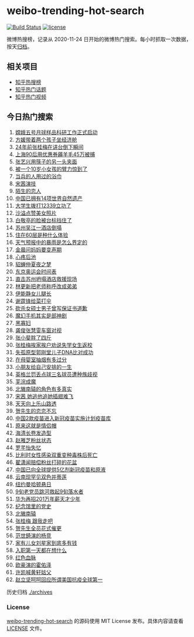 # weibo-trending-hot-search

[![Build Status](https://github.com/justjavac/weibo-trending-hot-search/workflows/ci/badge.svg?branch=master)](https://github.com/justjavac/weibo-trending-hot-search/actions)
[![license](https://img.shields.io/github/license/justjavac/weibo-trending-hot-search)](https://github.com/justjavac/weibo-trending-hot-search/blob/master/LICENSE)

微博热搜榜，记录从 2020-11-24 日开始的微博热门搜索。每小时抓取一次数据，按天[归档](./archives)。

## 相关项目

- [知乎热搜榜](https://github.com/justjavac/zhihu-trending-top-search)
- [知乎热门话题](https://github.com/justjavac/zhihu-trending-hot-questions)
- [知乎热门视频](https://github.com/justjavac/zhihu-trending-hot-video)

## 今日热门搜索

<!-- BEGIN -->
<!-- 最后更新时间 Tue Jul 13 2021 06:11:54 GMT+0800 (China Standard Time) -->

1. [嫦娥五号月球样品科研工作正式启动](https://s.weibo.com//weibo?q=%23%E5%AB%A6%E5%A8%A5%E4%BA%94%E5%8F%B7%E6%9C%88%E7%90%83%E6%A0%B7%E5%93%81%E7%A7%91%E7%A0%94%E5%B7%A5%E4%BD%9C%E6%AD%A3%E5%BC%8F%E5%90%AF%E5%8A%A8%23&Refer=new_time)
2. [方媛带着两个孩子坐经济舱](https://s.weibo.com//weibo?q=%23%E6%96%B9%E5%AA%9B%E5%B8%A6%E7%9D%80%E4%B8%A4%E4%B8%AA%E5%AD%A9%E5%AD%90%E5%9D%90%E7%BB%8F%E6%B5%8E%E8%88%B1%23&Refer=top)
3. [24年前张桂梅在讲台倒下瞬间](https://s.weibo.com//weibo?q=%2324%E5%B9%B4%E5%89%8D%E5%BC%A0%E6%A1%82%E6%A2%85%E5%9C%A8%E8%AE%B2%E5%8F%B0%E5%80%92%E4%B8%8B%E7%9E%AC%E9%97%B4%23&Refer=top)
4. [上海90后用优惠券薅羊毛45万被捕](https://s.weibo.com//weibo?q=%23%E4%B8%8A%E6%B5%B790%E5%90%8E%E7%94%A8%E4%BC%98%E6%83%A0%E5%88%B8%E8%96%85%E7%BE%8A%E6%AF%9B45%E4%B8%87%E8%A2%AB%E6%8D%95%23&Refer=top)
5. [张艺兴用筷子的另一头夹面](https://s.weibo.com//weibo?q=%23%E5%BC%A0%E8%89%BA%E5%85%B4%E7%94%A8%E7%AD%B7%E5%AD%90%E7%9A%84%E5%8F%A6%E4%B8%80%E5%A4%B4%E5%A4%B9%E9%9D%A2%23&Refer=top)
6. [被一个10岁小女孩的臂力惊到了](https://s.weibo.com//weibo?q=%23%E8%A2%AB%E4%B8%80%E4%B8%AA10%E5%B2%81%E5%B0%8F%E5%A5%B3%E5%AD%A9%E7%9A%84%E8%87%82%E5%8A%9B%E6%83%8A%E5%88%B0%E4%BA%86%23&Refer=top)
7. [当兵的人用过的浴巾](https://s.weibo.com//weibo?q=%23%E5%BD%93%E5%85%B5%E7%9A%84%E4%BA%BA%E7%94%A8%E8%BF%87%E7%9A%84%E6%B5%B4%E5%B7%BE%23&Refer=top)
8. [宋茜演技](https://s.weibo.com//weibo?q=%23%E5%AE%8B%E8%8C%9C%E6%BC%94%E6%8A%80%23&Refer=top)
9. [陌生的恋人](https://s.weibo.com//weibo?q=%E9%99%8C%E7%94%9F%E7%9A%84%E6%81%8B%E4%BA%BA&Refer=top)
10. [中国已拥有14项世界自然遗产](https://s.weibo.com//weibo?q=%23%E4%B8%AD%E5%9B%BD%E5%B7%B2%E6%8B%A5%E6%9C%8914%E9%A1%B9%E4%B8%96%E7%95%8C%E8%87%AA%E7%84%B6%E9%81%97%E4%BA%A7%23&Refer=top)
11. [大学生拨打12339立功了](https://s.weibo.com//weibo?q=%23%E5%A4%A7%E5%AD%A6%E7%94%9F%E6%8B%A8%E6%89%9312339%E7%AB%8B%E5%8A%9F%E4%BA%86%23&Refer=top)
12. [沙溢点赞美女照片](https://s.weibo.com//weibo?q=%23%E6%B2%99%E6%BA%A2%E7%82%B9%E8%B5%9E%E7%BE%8E%E5%A5%B3%E7%85%A7%E7%89%87%23&Refer=top)
13. [白敬亭的脸被台标挡住了](https://s.weibo.com//weibo?q=%23%E7%99%BD%E6%95%AC%E4%BA%AD%E7%9A%84%E8%84%B8%E8%A2%AB%E5%8F%B0%E6%A0%87%E6%8C%A1%E4%BD%8F%E4%BA%86%23&Refer=top)
14. [苏州吴江一酒店倒塌](https://s.weibo.com//weibo?q=%23%E8%8B%8F%E5%B7%9E%E5%90%B4%E6%B1%9F%E4%B8%80%E9%85%92%E5%BA%97%E5%80%92%E5%A1%8C%23&Refer=top)
15. [住在60层是种什么体验](https://s.weibo.com//weibo?q=%23%E4%BD%8F%E5%9C%A860%E5%B1%82%E6%98%AF%E7%A7%8D%E4%BB%80%E4%B9%88%E4%BD%93%E9%AA%8C%23&Refer=top)
16. [天气预报中的暴雨是怎么界定的](https://s.weibo.com//weibo?q=%23%E5%A4%A9%E6%B0%94%E9%A2%84%E6%8A%A5%E4%B8%AD%E7%9A%84%E6%9A%B4%E9%9B%A8%E6%98%AF%E6%80%8E%E4%B9%88%E7%95%8C%E5%AE%9A%E7%9A%84%23&Refer=top)
17. [金晨问妈妈要变声期](https://s.weibo.com//weibo?q=%23%E9%87%91%E6%99%A8%E9%97%AE%E5%A6%88%E5%A6%88%E8%A6%81%E5%8F%98%E5%A3%B0%E6%9C%9F%23&Refer=top)
18. [心疼后池](https://s.weibo.com//weibo?q=%23%E5%BF%83%E7%96%BC%E5%90%8E%E6%B1%A0%23&Refer=top)
19. [貂蝉仲夏夜之梦](https://s.weibo.com//weibo?q=%23%E8%B2%82%E8%9D%89%E4%BB%B2%E5%A4%8F%E5%A4%9C%E4%B9%8B%E6%A2%A6%23&Refer=top)
20. [东京奥运会时间表](https://s.weibo.com//weibo?q=%23%E4%B8%9C%E4%BA%AC%E5%A5%A5%E8%BF%90%E4%BC%9A%E6%97%B6%E9%97%B4%E8%A1%A8%23&Refer=top)
21. [直击苏州坍塌酒店救援现场](https://s.weibo.com//weibo?q=%23%E7%9B%B4%E5%87%BB%E8%8B%8F%E5%B7%9E%E5%9D%8D%E5%A1%8C%E9%85%92%E5%BA%97%E6%95%91%E6%8F%B4%E7%8E%B0%E5%9C%BA%23&Refer=top)
22. [林更新把老师称呼改成弟弟](https://s.weibo.com//weibo?q=%23%E6%9E%97%E6%9B%B4%E6%96%B0%E6%8A%8A%E8%80%81%E5%B8%88%E7%A7%B0%E5%91%BC%E6%94%B9%E6%88%90%E5%BC%9F%E5%BC%9F%23&Refer=top)
23. [伊能静女儿腿长](https://s.weibo.com//weibo?q=%23%E4%BC%8A%E8%83%BD%E9%9D%99%E5%A5%B3%E5%84%BF%E8%85%BF%E9%95%BF%23&Refer=top)
24. [谢霆锋给菜打伞](https://s.weibo.com//weibo?q=%23%E8%B0%A2%E9%9C%86%E9%94%8B%E7%BB%99%E8%8F%9C%E6%89%93%E4%BC%9E%23&Refer=top)
25. [砍杀女硕士男子曾写保证书道歉](https://s.weibo.com//weibo?q=%23%E7%A0%8D%E6%9D%80%E5%A5%B3%E7%A1%95%E5%A3%AB%E7%94%B7%E5%AD%90%E6%9B%BE%E5%86%99%E4%BF%9D%E8%AF%81%E4%B9%A6%E9%81%93%E6%AD%89%23&Refer=top)
26. [魔幻手机其实是部神剧](https://s.weibo.com//weibo?q=%23%E9%AD%94%E5%B9%BB%E6%89%8B%E6%9C%BA%E5%85%B6%E5%AE%9E%E6%98%AF%E9%83%A8%E7%A5%9E%E5%89%A7%23&Refer=top)
27. [黑寡妇](https://s.weibo.com//weibo?q=%E9%BB%91%E5%AF%A1%E5%A6%87&Refer=top)
28. [龚俊张慧雯车窗对视](https://s.weibo.com//weibo?q=%23%E9%BE%9A%E4%BF%8A%E5%BC%A0%E6%85%A7%E9%9B%AF%E8%BD%A6%E7%AA%97%E5%AF%B9%E8%A7%86%23&Refer=top)
29. [张小斐胖了四斤](https://s.weibo.com//weibo?q=%23%E5%BC%A0%E5%B0%8F%E6%96%90%E8%83%96%E4%BA%86%E5%9B%9B%E6%96%A4%23&Refer=top)
30. [张桂梅挨家挨户劝说失学女生返校](https://s.weibo.com//weibo?q=%23%E5%BC%A0%E6%A1%82%E6%A2%85%E6%8C%A8%E5%AE%B6%E6%8C%A8%E6%88%B7%E5%8A%9D%E8%AF%B4%E5%A4%B1%E5%AD%A6%E5%A5%B3%E7%94%9F%E8%BF%94%E6%A0%A1%23&Refer=top)
31. [失孤原型郭刚堂儿子DNA比对成功](https://s.weibo.com//weibo?q=%23%E5%A4%B1%E5%AD%A4%E5%8E%9F%E5%9E%8B%E9%83%AD%E5%88%9A%E5%A0%82%E5%84%BF%E5%AD%90DNA%E6%AF%94%E5%AF%B9%E6%88%90%E5%8A%9F%23&Refer=top)
32. [在母婴室抽烟有多过分](https://s.weibo.com//weibo?q=%23%E5%9C%A8%E6%AF%8D%E5%A9%B4%E5%AE%A4%E6%8A%BD%E7%83%9F%E6%9C%89%E5%A4%9A%E8%BF%87%E5%88%86%23&Refer=top)
33. [小朋友给自己安排的一生](https://s.weibo.com//weibo?q=%23%E5%B0%8F%E6%9C%8B%E5%8F%8B%E7%BB%99%E8%87%AA%E5%B7%B1%E5%AE%89%E6%8E%92%E7%9A%84%E4%B8%80%E7%94%9F%23&Refer=top)
34. [英格兰罚丢点球三名球员遭种族歧视](https://s.weibo.com//weibo?q=%23%E8%8B%B1%E6%A0%BC%E5%85%B0%E7%BD%9A%E4%B8%A2%E7%82%B9%E7%90%83%E4%B8%89%E5%90%8D%E7%90%83%E5%91%98%E9%81%AD%E7%A7%8D%E6%97%8F%E6%AD%A7%E8%A7%86%23&Refer=top)
35. [芜浣成魔](https://s.weibo.com//weibo?q=%23%E8%8A%9C%E6%B5%A3%E6%88%90%E9%AD%94%23&Refer=top)
36. [北辙南辕的角色有多真实](https://s.weibo.com//weibo?q=%23%E5%8C%97%E8%BE%99%E5%8D%97%E8%BE%95%E7%9A%84%E8%A7%92%E8%89%B2%E6%9C%89%E5%A4%9A%E7%9C%9F%E5%AE%9E%23&Refer=top)
37. [宋茜 她逃他追她插翅难飞](https://s.weibo.com//weibo?q=%E5%AE%8B%E8%8C%9C%20%E5%A5%B9%E9%80%83%E4%BB%96%E8%BF%BD%E5%A5%B9%E6%8F%92%E7%BF%85%E9%9A%BE%E9%A3%9E&Refer=top)
38. [天天向上乐山路透](https://s.weibo.com//weibo?q=%23%E5%A4%A9%E5%A4%A9%E5%90%91%E4%B8%8A%E4%B9%90%E5%B1%B1%E8%B7%AF%E9%80%8F%23&Refer=top)
39. [贺先生的恋恋不忘](https://s.weibo.com//weibo?q=%E8%B4%BA%E5%85%88%E7%94%9F%E7%9A%84%E6%81%8B%E6%81%8B%E4%B8%8D%E5%BF%98&Refer=top)
40. [中国2款疫苗进入新冠疫苗实施计划疫苗库](https://s.weibo.com//weibo?q=%23%E4%B8%AD%E5%9B%BD2%E6%AC%BE%E7%96%AB%E8%8B%97%E8%BF%9B%E5%85%A5%E6%96%B0%E5%86%A0%E7%96%AB%E8%8B%97%E5%AE%9E%E6%96%BD%E8%AE%A1%E5%88%92%E7%96%AB%E8%8B%97%E5%BA%93%23&Refer=top)
41. [原来这就是情侣帽](https://s.weibo.com//weibo?q=%23%E5%8E%9F%E6%9D%A5%E8%BF%99%E5%B0%B1%E6%98%AF%E6%83%85%E4%BE%A3%E5%B8%BD%23&Refer=top)
42. [海清长卷发造型](https://s.weibo.com//weibo?q=%23%E6%B5%B7%E6%B8%85%E9%95%BF%E5%8D%B7%E5%8F%91%E9%80%A0%E5%9E%8B%23&Refer=top)
43. [赵雅芝粉丝状态](https://s.weibo.com//weibo?q=%23%E8%B5%B5%E9%9B%85%E8%8A%9D%E7%B2%89%E4%B8%9D%E7%8A%B6%E6%80%81%23&Refer=top)
44. [罗芊怡失忆](https://s.weibo.com//weibo?q=%23%E7%BD%97%E8%8A%8A%E6%80%A1%E5%A4%B1%E5%BF%86%23&Refer=top)
45. [比利时女性感染双重变种毒株后死亡](https://s.weibo.com//weibo?q=%23%E6%AF%94%E5%88%A9%E6%97%B6%E5%A5%B3%E6%80%A7%E6%84%9F%E6%9F%93%E5%8F%8C%E9%87%8D%E5%8F%98%E7%A7%8D%E6%AF%92%E6%A0%AA%E5%90%8E%E6%AD%BB%E4%BA%A1%23&Refer=top)
46. [翟潇闻赔偿粉丝打碎的花盆](https://s.weibo.com//weibo?q=%23%E7%BF%9F%E6%BD%87%E9%97%BB%E8%B5%94%E5%81%BF%E7%B2%89%E4%B8%9D%E6%89%93%E7%A2%8E%E7%9A%84%E8%8A%B1%E7%9B%86%23&Refer=top)
47. [中国已向全球提供5亿剂新冠疫苗和原液](https://s.weibo.com//weibo?q=%23%E4%B8%AD%E5%9B%BD%E5%B7%B2%E5%90%91%E5%85%A8%E7%90%83%E6%8F%90%E4%BE%9B5%E4%BA%BF%E5%89%82%E6%96%B0%E5%86%A0%E7%96%AB%E8%8B%97%E5%92%8C%E5%8E%9F%E6%B6%B2%23&Refer=top)
48. [云南现罕见双色并蒂莲](https://s.weibo.com//weibo?q=%23%E4%BA%91%E5%8D%97%E7%8E%B0%E7%BD%95%E8%A7%81%E5%8F%8C%E8%89%B2%E5%B9%B6%E8%92%82%E8%8E%B2%23&Refer=top)
49. [纽约曼哈顿悬日](https://s.weibo.com//weibo?q=%E7%BA%BD%E7%BA%A6%E6%9B%BC%E5%93%88%E9%A1%BF%E6%82%AC%E6%97%A5&Refer=top)
50. [9旬老党员跳河救起9旬落水者](https://s.weibo.com//weibo?q=%239%E6%97%AC%E8%80%81%E5%85%9A%E5%91%98%E8%B7%B3%E6%B2%B3%E6%95%91%E8%B5%B79%E6%97%AC%E8%90%BD%E6%B0%B4%E8%80%85%23&Refer=top)
51. [华为再招201万年薪天才少年](https://s.weibo.com//weibo?q=%23%E5%8D%8E%E4%B8%BA%E5%86%8D%E6%8B%9B201%E4%B8%87%E5%B9%B4%E8%96%AA%E5%A4%A9%E6%89%8D%E5%B0%91%E5%B9%B4%23&Refer=top)
52. [纪念馆里的党史](https://s.weibo.com//weibo?q=%23%E7%BA%AA%E5%BF%B5%E9%A6%86%E9%87%8C%E7%9A%84%E5%85%9A%E5%8F%B2%23&Refer=new_time)
53. [北辙南辕](https://s.weibo.com//weibo?q=%E5%8C%97%E8%BE%99%E5%8D%97%E8%BE%95&Refer=top)
54. [张桂梅 跟我走吧](https://s.weibo.com//weibo?q=%E5%BC%A0%E6%A1%82%E6%A2%85%20%E8%B7%9F%E6%88%91%E8%B5%B0%E5%90%A7&Refer=top)
55. [贺先生全员花式催更](https://s.weibo.com//weibo?q=%23%E8%B4%BA%E5%85%88%E7%94%9F%E5%85%A8%E5%91%98%E8%8A%B1%E5%BC%8F%E5%82%AC%E6%9B%B4%23&Refer=top)
56. [范世錡演的杨竞](https://s.weibo.com//weibo?q=%23%E8%8C%83%E4%B8%96%E9%8C%A1%E6%BC%94%E7%9A%84%E6%9D%A8%E7%AB%9E%23&Refer=top)
57. [家有儿女刘星家到底多有钱](https://s.weibo.com//weibo?q=%23%E5%AE%B6%E6%9C%89%E5%84%BF%E5%A5%B3%E5%88%98%E6%98%9F%E5%AE%B6%E5%88%B0%E5%BA%95%E5%A4%9A%E6%9C%89%E9%92%B1%23&Refer=top)
58. [入职第一天都在想什么](https://s.weibo.com//weibo?q=%23%E5%85%A5%E8%81%8C%E7%AC%AC%E4%B8%80%E5%A4%A9%E9%83%BD%E5%9C%A8%E6%83%B3%E4%BB%80%E4%B9%88%23&Refer=top)
59. [红色血脉](https://s.weibo.com//weibo?q=%23%E7%BA%A2%E8%89%B2%E8%A1%80%E8%84%89%23&Refer=new_time)
60. [欧豪演的霍佑泽](https://s.weibo.com//weibo?q=%23%E6%AC%A7%E8%B1%AA%E6%BC%94%E7%9A%84%E9%9C%8D%E4%BD%91%E6%B3%BD%23&Refer=top)
61. [许凯喊黄轩姑父](https://s.weibo.com//weibo?q=%23%E8%AE%B8%E5%87%AF%E5%96%8A%E9%BB%84%E8%BD%A9%E5%A7%91%E7%88%B6%23&Refer=top)
62. [赵立坚呵呵回应所谓美国抗疫全球第一](https://s.weibo.com//weibo?q=%23%E8%B5%B5%E7%AB%8B%E5%9D%9A%E5%91%B5%E5%91%B5%E5%9B%9E%E5%BA%94%E6%89%80%E8%B0%93%E7%BE%8E%E5%9B%BD%E6%8A%97%E7%96%AB%E5%85%A8%E7%90%83%E7%AC%AC%E4%B8%80%23&Refer=top)

<!-- END -->

历史归档 [./archives](./archives)

### License

[weibo-trending-hot-search](https://github.com/justjavac/weibo-trending-hot-search)
的源码使用 MIT License 发布。具体内容请查看 [LICENSE](./LICENSE) 文件。
